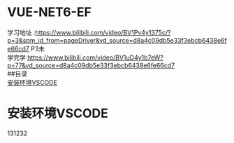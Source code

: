 # VUE-NET6-EF  
学习地址 :https://www.bilibili.com/video/BV1Pv4y1375c/?p=3&spm_id_from=pageDriver&vd_source=d8a4c09db5e33f3ebcb6438e6fe66cd7  P3未  
学完学 https://www.bilibili.com/video/BV1uD4y1b7eW?p=77&vd_source=d8a4c09db5e33f3ebcb6438e6fe66cd7  
##目录  
[安装环境VSCODE](#安装环境VSCODE)  
  
# 安装环境VSCODE  
131232  
